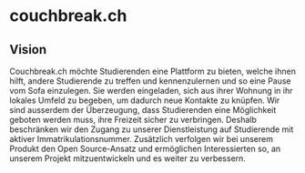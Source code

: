 # couchbreak.ch

## Vision
Couchbreak.ch möchte Studierenden eine Plattform zu bieten, welche ihnen hilft, andere Studierende zu treffen und kennenzulernen und so eine Pause vom Sofa einzulegen. Sie werden eingeladen, sich aus ihrer Wohnung in ihr lokales Umfeld zu begeben, um dadurch neue Kontakte zu knüpfen.
Wir sind ausserdem der Überzeugung, dass Studierenden eine Möglichkeit geboten werden muss, ihre Freizeit sicher zu verbringen. Deshalb beschränken wir den Zugang zu unserer Dienstleistung auf Studierende mit aktiver Immatrikulationsnummer. Zusätzlich verfolgen wir bei unserem Produkt den Open Source-Ansatz und ermöglichen Interessierten so, an unserem Projekt mitzuentwickeln und es weiter zu verbessern.
